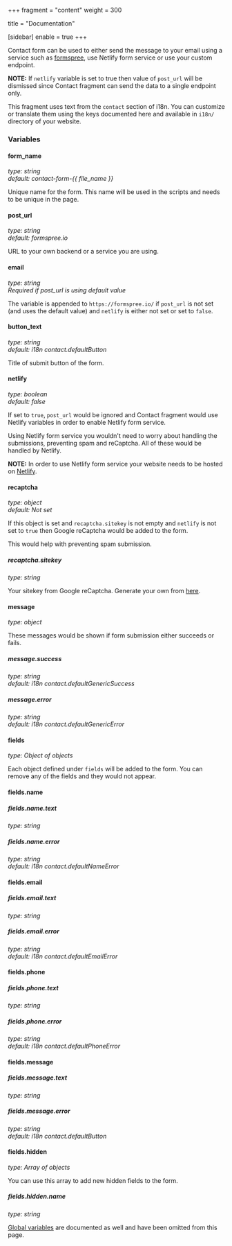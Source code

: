+++
fragment = "content"
weight = 300

title = "Documentation"

[sidebar]
  enable = true
+++

Contact form can be used to either send the message to your email using a service such as [formspree](formspree.io), use Netlify form service or use your custom endpoint.

**NOTE:** If `netlify` variable is set to true then value of `post_url` will be dismissed since Contact fragment can send the data to a single endpoint only.

This fragment uses text from the `contact` section of i18n. You can customize or translate them using the keys documented here and available in `i18n/` directory of your website.

### Variables

#### form_name
*type: string*  
*default: contact-form-{{ file_name }}*

Unique name for the form. This name will be used in the scripts and needs to be unique in the page.

#### post_url
*type: string*  
*default: formspree.io*

URL to your own backend or a service you are using.

#### email
*type: string*  
*Required if post_url is using default value*

The variable is appended to `https://formspree.io/` if `post_url` is not set (and uses the default value) and `netlify` is either not set or set to `false`.

#### button_text
*type: string*  
*default: i18n contact.defaultButton*

Title of submit button of the form.

#### netlify
*type: boolean*  
*default: false*

If set to `true`, `post_url` would be ignored and Contact fragment would use Netlify variables in order to enable Netlify form service.

Using Netlify form service you wouldn't need to worry about handling the submissions, preventing spam and reCaptcha. All of these would be handled by Netlify.

**NOTE:** In order to use Netlify form service your website needs to be hosted on [Netlify](https://netlify.com).

#### recaptcha
*type: object*  
*default: Not set*

If this object is set and `recaptcha.sitekey` is not empty and `netlify` is not set to `true` then Google reCaptcha would be added to the form.

This would help with preventing spam submission.

##### recaptcha.sitekey
*type: string*

Your sitekey from Google reCaptcha. Generate your own from [here](https://www.google.com/recaptcha/intro/v3.html).

#### message
*type: object*

These messages would be shown if form submission either succeeds or fails.

##### message.success
*type: string*  
*default: i18n contact.defaultGenericSuccess*

##### message.error
*type: string*  
*default: i18n contact.defaultGenericError*

#### fields
*type: Object of objects*

Each object defined under `fields` will be added to the form. You can remove any of the fields and they would not appear.

#### fields.name
##### fields.name.text
*type: string*

##### fields.name.error
*type: string*  
*default: i18n contact.defaultNameError*

#### fields.email
##### fields.email.text
*type: string*

##### fields.email.error
*type: string*  
*default: i18n contact.defaultEmailError*

#### fields.phone
##### fields.phone.text
*type: string*

##### fields.phone.error
*type: string*  
*default: i18n contact.defaultPhoneError*

#### fields.message
##### fields.message.text
*type: string*

##### fields.message.error
*type: string*  
*default: i18n contact.defaultButton*

#### fields.hidden
*type: Array of objects*

You can use this array to add new hidden fields to the form.

##### fields.hidden.name
*type: string*

[Global variables](/docs/global-variables) are documented as well and have been omitted from this page.

